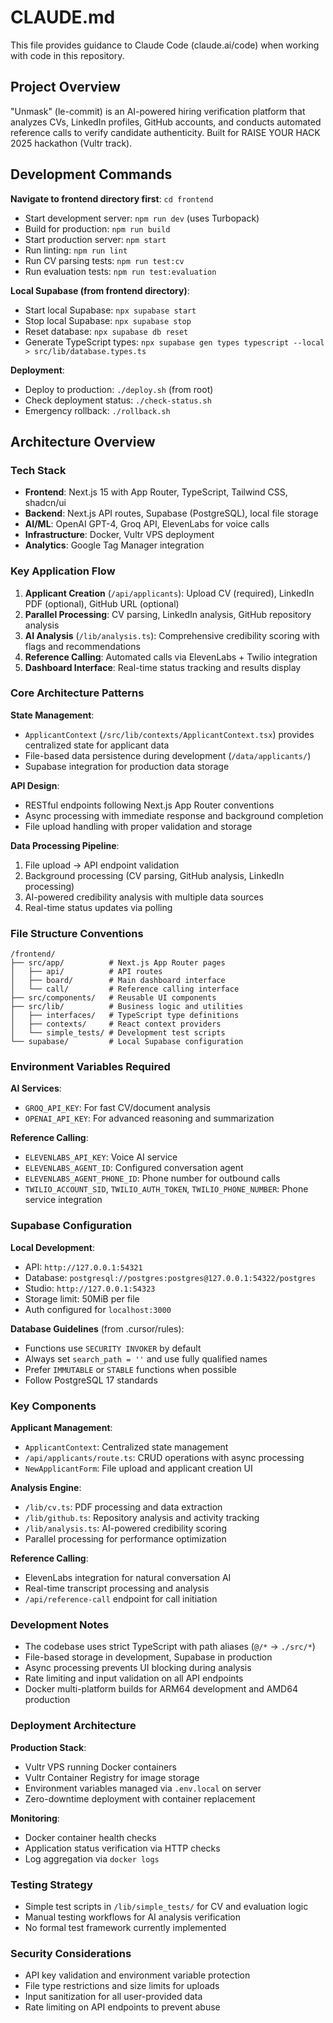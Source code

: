 # CLAUDE.md

This file provides guidance to Claude Code (claude.ai/code) when working with code in this repository.

## Project Overview

"Unmask" (le-commit) is an AI-powered hiring verification platform that analyzes CVs, LinkedIn profiles, GitHub accounts, and conducts automated reference calls to verify candidate authenticity. Built for RAISE YOUR HACK 2025 hackathon (Vultr track).

## Development Commands

**Navigate to frontend directory first**: `cd frontend`

- Start development server: `npm run dev` (uses Turbopack)
- Build for production: `npm run build` 
- Start production server: `npm start`
- Run linting: `npm run lint`
- Run CV parsing tests: `npm run test:cv`
- Run evaluation tests: `npm run test:evaluation`

**Local Supabase (from frontend directory)**:
- Start local Supabase: `npx supabase start`
- Stop local Supabase: `npx supabase stop`
- Reset database: `npx supabase db reset`
- Generate TypeScript types: `npx supabase gen types typescript --local > src/lib/database.types.ts`

**Deployment**:
- Deploy to production: `./deploy.sh` (from root)
- Check deployment status: `./check-status.sh` 
- Emergency rollback: `./rollback.sh`

## Architecture Overview

### Tech Stack
- **Frontend**: Next.js 15 with App Router, TypeScript, Tailwind CSS, shadcn/ui
- **Backend**: Next.js API routes, Supabase (PostgreSQL), local file storage
- **AI/ML**: OpenAI GPT-4, Groq API, ElevenLabs for voice calls
- **Infrastructure**: Docker, Vultr VPS deployment
- **Analytics**: Google Tag Manager integration

### Key Application Flow
1. **Applicant Creation** (`/api/applicants`): Upload CV (required), LinkedIn PDF (optional), GitHub URL (optional)
2. **Parallel Processing**: CV parsing, LinkedIn analysis, GitHub repository analysis 
3. **AI Analysis** (`/lib/analysis.ts`): Comprehensive credibility scoring with flags and recommendations
4. **Reference Calling**: Automated calls via ElevenLabs + Twilio integration
5. **Dashboard Interface**: Real-time status tracking and results display

### Core Architecture Patterns

**State Management**: 
- `ApplicantContext` (`/src/lib/contexts/ApplicantContext.tsx`) provides centralized state for applicant data
- File-based data persistence during development (`/data/applicants/`)
- Supabase integration for production data storage

**API Design**:
- RESTful endpoints following Next.js App Router conventions
- Async processing with immediate response and background completion
- File upload handling with proper validation and storage

**Data Processing Pipeline**:
1. File upload → API endpoint validation
2. Background processing (CV parsing, GitHub analysis, LinkedIn processing)
3. AI-powered credibility analysis with multiple data sources
4. Real-time status updates via polling

### File Structure Conventions

```
/frontend/
├── src/app/          # Next.js App Router pages
│   ├── api/          # API routes
│   ├── board/        # Main dashboard interface  
│   └── call/         # Reference calling interface
├── src/components/   # Reusable UI components
├── src/lib/          # Business logic and utilities
│   ├── interfaces/   # TypeScript type definitions
│   ├── contexts/     # React context providers
│   └── simple_tests/ # Development test scripts
└── supabase/         # Local Supabase configuration
```

### Environment Variables Required

**AI Services**:
- `GROQ_API_KEY`: For fast CV/document analysis
- `OPENAI_API_KEY`: For advanced reasoning and summarization

**Reference Calling**:
- `ELEVENLABS_API_KEY`: Voice AI service
- `ELEVENLABS_AGENT_ID`: Configured conversation agent
- `ELEVENLABS_AGENT_PHONE_ID`: Phone number for outbound calls
- `TWILIO_ACCOUNT_SID`, `TWILIO_AUTH_TOKEN`, `TWILIO_PHONE_NUMBER`: Phone service integration

### Supabase Configuration

**Local Development**:
- API: `http://127.0.0.1:54321`
- Database: `postgresql://postgres:postgres@127.0.0.1:54322/postgres`
- Studio: `http://127.0.0.1:54323`
- Storage limit: 50MiB per file
- Auth configured for `localhost:3000`

**Database Guidelines** (from .cursor/rules):
- Functions use `SECURITY INVOKER` by default
- Always set `search_path = ''` and use fully qualified names
- Prefer `IMMUTABLE` or `STABLE` functions when possible
- Follow PostgreSQL 17 standards

### Key Components

**Applicant Management**:
- `ApplicantContext`: Centralized state management
- `/api/applicants/route.ts`: CRUD operations with async processing
- `NewApplicantForm`: File upload and applicant creation UI

**Analysis Engine**:
- `/lib/cv.ts`: PDF processing and data extraction
- `/lib/github.ts`: Repository analysis and activity tracking  
- `/lib/analysis.ts`: AI-powered credibility scoring
- Parallel processing for performance optimization

**Reference Calling**:
- ElevenLabs integration for natural conversation AI
- Real-time transcript processing and analysis
- `/api/reference-call` endpoint for call initiation

### Development Notes

- The codebase uses strict TypeScript with path aliases (`@/*` -> `./src/*`)
- File-based storage in development, Supabase in production
- Async processing prevents UI blocking during analysis
- Rate limiting and input validation on all API endpoints
- Docker multi-platform builds for ARM64 development and AMD64 production

### Deployment Architecture

**Production Stack**:
- Vultr VPS running Docker containers
- Vultr Container Registry for image storage
- Environment variables managed via `.env.local` on server
- Zero-downtime deployment with container replacement

**Monitoring**:
- Docker container health checks
- Application status verification via HTTP checks
- Log aggregation via `docker logs`

### Testing Strategy

- Simple test scripts in `/lib/simple_tests/` for CV and evaluation logic
- Manual testing workflows for AI analysis verification
- No formal test framework currently implemented

### Security Considerations

- API key validation and environment variable protection
- File type restrictions and size limits for uploads
- Input sanitization for all user-provided data
- Rate limiting on API endpoints to prevent abuse